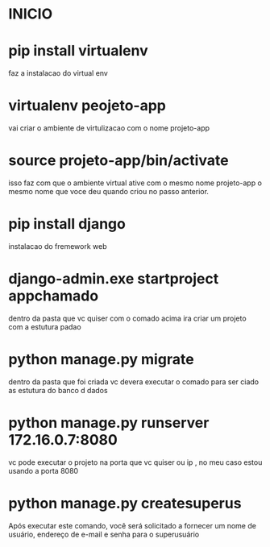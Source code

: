# INICIO
# pip install virtualenv
faz a instalacao do virtual env
# virtualenv peojeto-app
 vai criar o ambiente de virtulizacao com o nome projeto-app
# source projeto-app/bin/activate
 isso faz com que o ambiente virtual ative com o mesmo nome projeto-app o mesmo nome que voce deu quando criou no passo anterior.
# pip install django 
instalacao do fremework web
# django-admin.exe startproject appchamado
dentro da pasta que vc quiser com o comado acima ira criar um projeto com a estutura padao
# python manage.py migrate
dentro da pasta que foi criada vc devera executar o comado para ser ciado as estutura do banco d dados 
# python manage.py runserver 172.16.0.7:8080
vc pode executar o projeto na porta que vc quiser ou ip , no meu caso estou usando a porta 8080
# python manage.py createsuperus
Após executar este comando, você será solicitado a fornecer um nome de usuário, endereço de e-mail e senha para o superusuário

